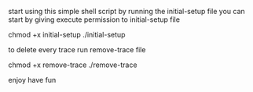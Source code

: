 start using this simple shell script by running the initial-setup file
you can start by giving execute permission to initial-setup file

chmod +x initial-setup
./initial-setup


to delete every trace run remove-trace file

chmod +x remove-trace
./remove-trace

enjoy have fun

